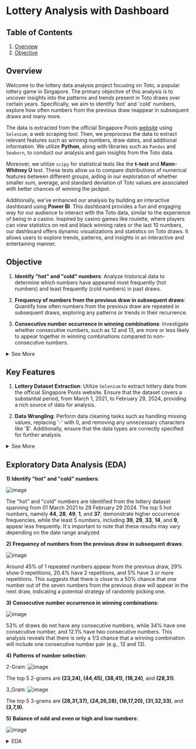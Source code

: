 # Lottery Analysis with Dashboard 

## Table of Contents

1) [Overview](#overview)
2) [Objective](#objective)

## Overview
Welcome to the lottery data analysis project focusing on Toto, a popular lottery game in Singapore. The primary objective of this analysis is to uncover insights into the patterns and trends present in Toto draws over certain years. Specifically, we aim to identify 'hot' and 'cold' numbers, explore how often numbers from the previous draw reappear in subsequent draws and many more. 

The data is extracted from the official Singapore Pools [website](https://www.singaporepools.com.sg/en/product/Pages/toto_results.aspx) using `Selenium`, a web scraping tool. Then, we preprocess the data to extract relevant features such as winning numbers, draw dates, and additional information. We utilize **Python**, along with libraries such as `Pandas` and `Seaborn`, to conduct our analysis and gain insights from the Toto data. 

Moreover, we utilize `scipy` for statistical tests like the **t-test** and **Mann-Whitney U** test. These tests allow us to compare distributions of numerical features between different groups, aiding in our exploration of whether smaller sum, average, and standard deviation of Toto values are associated with better chances of winning the jackpot.

Additionally, we've enhanced our analysis by building an interactive dashboard using **Power BI**. This dashboard provides a fun and engaging way for our audience to interact with the Toto data, similar to the experience of being in a casino. Inspired by casino games like roulette, where players can view statistics on red and black winning rates or the last 10 numbers, our dashboard offers dynamic visualizations and statistics on Toto draws. It allows users to explore trends, patterns, and insights in an interactive and entertaining manner.

## Objective

1) **Identify "hot" and "cold" numbers**: Analyze historical data to determine which numbers have appeared most frequently (hot numbers) and least frequently (cold numbers) in past draws.
   
2) **Frequency of numbers from the previous draw in subsequent draws**: Quantify how often numbers from the previous draw are repeated in subsequent draws, exploring any patterns or trends in their recurrence.
   
3) **Consecutive number occurrence in winning combinations**: Investigate whether consecutive numbers, such as 12 and 13, are more or less likely to appear together in winning combinations compared to non-consecutive numbers.
<details>
   <summary>See More</summary>  
   
4) **Patterns of number selection**: Explore whether certain numbers tend to be selected together more frequently than others, indicating potential patterns or strategies used by players.
5) **Balance of odd and even or high and low numbers**: Analyze the distribution of odd and even numbers, as well as high and low numbers, in winning sets to determine if there are any biases or patterns in their occurrence.
   
6) **Relationship between Toto values and jackpot chances**: Investigate whether specific characteristics of Toto values, such as smaller or larger sums, averages, and standard deviations, are associated with an increased likelihood of winning the jackpot.
    
7) **Temporal analysis of winners**: Determine which years, months, and days of the week have historically had the highest total number of winners, identifying any temporal patterns or trends.
    
8) **Correlation among winning numbers**: Explore if winning numbers exhibit any correlations or tendencies to appear together more frequently than expected by chance, indicating potential patterns in number selection or drawing mechanisms.
   
</details>

## Key Features

1) **Lottery Dataset Extraction**: Utilize `Selenium` to extract lottery data from the official Singapore Pools website. Ensure that the dataset covers a substantial period, from March 1, 2021, to February 29, 2024, providing a rich source of data for analysis.
            
2) **Data Wrangling**: Perform data cleaning tasks such as handling missing values, replacing '-' with 0, and removing any unnecessary characters like '$'. Additionally, ensure that the data types are correctly specified for further analysis.
<details>
   <summary>See More</summary>
   
3) **Feature Engineering**: Create new columns to enhance the dataset's analytical capabilities, including columns for:
    - Sum, Average, and Standard Deviation of Numbers drawn on each draw date, providing insights into the distribution of numbers.
    
    - Occurrences of Numbers within Specific Ranges (e.g., '1-9', '10-19', '20-29', '30-39', '40-49'), enabling analysis of number distribution patterns.
    
   - Occurrences of Repeated Numbers from Previous Draws
    
   - Occurrences of Consecutive Numbers from each draw (e.g 12, 13 or 35, 36)
  
 
4) **Data Analysis**: For data analysis, utilize `Seaborn` to visualize number distribution, correlations, and consecutive number pairs' frequencies in winning combinations.
  
5) **Statics Analysis**: Additionally, we leverage scipy for statistical tests like the `t-test` and `Mann-Whitney U` test to compare distributions of numerical features between different groups, providing valuable insights into lottery patterns and trends.

6) **Interactive Dashboard**: The interactive Power BI dashboard facilitates analysis of hot and cold numbers, sortable by date, with hot numbers highlighted in red and cold numbers in blue for easy identification. Users can further refine their analysis by filtering for odd or even numbers and customizing the range of 10 to explore specific number pattern

</details>

## Exploratory Data Analysis (EDA)

**1)** **Identify "hot" and "cold" numbers**:
   
![image](https://github.com/AsherTeo/Lottery-Data-Analytics/assets/78581569/e32a097d-f179-4b3f-899d-406942d9c262)

The "hot" and "cold" numbers are identified from the lottery dataset spanning from 01 March 2021 to 29 February 29 2024. The top 5 hot numbers, namely **44**, **28**, **49**, **1**, and **37**, demonstrate higher occurrence frequencies, while the least 5 numbers, including **39**, **29**, **33**, **14**, and **9**, appear less frequently. It's important to note that these results may vary depending on the date range analyzed

**2)** **Frequency of numbers from the previous draw in subsequent draws**:

![image](https://github.com/AsherTeo/Lottery-Data-Analytics/assets/78581569/7069ad0c-f1a0-4329-9c12-7991d7ee8107)

Around 45% of 1 repeated numbers appear from the previous draw, 29% show 0 repetitions, 20.4% have 2 repetitions, and 5% have 3 or more repetitions. This suggests that there is close to a 50% chance that one number out of the seven numbers from the previous draw will appear in the next draw, indicating a potential strategy of randomly picking one.

**3)** **Consecutive number occurrence in winning combinations**:

![image](https://github.com/AsherTeo/Lottery-Data-Analytics/assets/78581569/d245046b-d493-4ddb-aeb0-505fa998d355)

53% of draws do not have any consecutive numbers, while 34% have one consecutive number, and 12.1% have two consecutive numbers. This analysis reveals that there is only a 1/3 chance that a winning combination will include one consecutive number pair (e.g., 12 and 13). 
   
**4)** **Patterns of number selection**:

2-Gram:
![image](https://github.com/AsherTeo/Lottery-Data-Analytics/assets/78581569/1ca194c5-88cd-4188-9fd2-b545cc36c783)

The top 5 2-grams are **(23,24), (44,45), (38,41), (18,24)**, and **(28,31)**.

3_Gram:
![image](https://github.com/AsherTeo/Lottery-Data-Analytics/assets/78581569/b9f0ca98-eac6-43b9-9042-672cfc792fa2)

The top 5 3-grams are **(28,31,37), (24,26,28), (16,17,20), (31,32,33)**, and **(3,7,9)**.

**5)** **Balance of odd and even or high and low numbers**:

![image](https://github.com/AsherTeo/Lottery-Data-Analytics/assets/78581569/2ff3d743-bdc1-4bc5-96b4-6694d3848c4d)






<details>
  <summary>EDA</summary>

</details>
